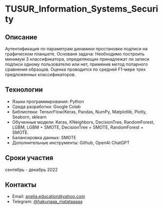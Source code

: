 # TUSUR_Information_Systems_Security
## Описание
Аутентификация по параметрам динамики простановки подписи на графическом планшете.
Основаня задача: Необходимо построить минимум 3 классификатора, определяющих принадлежат ли записи подписи одному пользователю или нет, применив метод попарного сравнения образцов. Оценка проводится по средней F1-мере трех предложенных классификаторов.
## Технологии
- Языки программирования:  Python
- Среда разработки: Google Colab
- Библиотеки: TensorFlow/Keras, Pandas, NumPy, Matplotlib, Plotly, Seaborn, sklearn
- Обученные модели: Keras, KNeighbors, DecisionTree, RandomForest, LGBM, LGBM + SMOTE, DecisionTree + SMOTE, RandomForest + SMOTE.
- Балансировка данных: SMOTE
- Дополнительные инструменты: Github, OpenAI ChatGPT
## Сроки участия
  сентябрь - декабрь 2022
## Контакты
- Email: anelia.education@yahoo.com
- Telegram: [@hakunaaa_matataaaaa](https://t.me/hakunaaa_matataaaaa)
